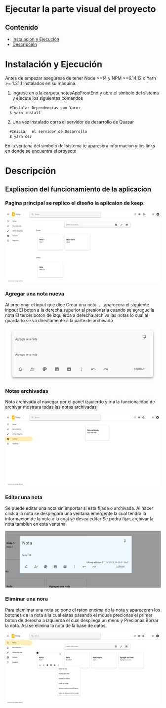 # Ejecutar la parte visual del proyecto
## Contenido
- [Instalación y Ejecución](#instalación-y-ejecución)
- [Descripción](#descripción)

# Instalación y Ejecución 
Antes de empezar asegúrese de tener Node >=14 y NPM >=6.14.12 o Yarn >= 1.21.1 instalados en su máquina. 
1.  Ingrese en a la carpeta notesAppFrontEnd y abra el simbolo del sistema y ejecute los siguientes comandos
```
  #Instalar Dependencias con Yarn:
  $ yarn install
```
2. Una vez instalado corra el servidor de desarrollo de Quasar
````
  #Iniciar  el servidor de Desarrollo
  $ yarn dev
````
En la ventana del simbolo del sistema te aparesera informacion y los links en donde se encuentra el proyecto

# Descripción
## Expliacion del funcionamiento de la aplicacion

### Pagina principal se replico el diseño la aplicaion de keep.

![Pagina principal](Images/Pantallaprincipal.png)

### Agregar una nota nueva 
Al precionar el input que dice Crear una nota ... ,aparecera el siguiente inpput
El boton a la derecha superior al presionarla cuando se agregue la nota 
El tercer boton de izquierda a derecha archiva las notas lo cual al guardarlo se va directamente a la parte de archivado

![Inputa para agregar notas](Images/Inputagregarnota.png)

### Notas archivadas 
Nota archivada al navegar por el panel izauierdo y ir a la funcionalidad de archivar mostrara todas las notas archivadas

![Archivar una nota](Images/Paginadearchivado.png)

### Editar una nota
Se puede editar una nota sin importar si esta fijada o archivada.
Al hacer click a la nota se desplegara una ventana emergente la cual tendra la informacion de la nota a la cual se desea editar
Se podra fijar, archivar la nota tambien en esta ventana

![Editar una nota](Images/Inputemergente.png)

### Eliminar una nora
Para elemimar una nota se pone el raton encima de la nota y apareceran los botones de la nota a la cual estas pasando el mouse
precionas el primer boton de derecha a izquierda el cual despliega un menu y Precionas Borrar la nota.
Asi se elimina la nota de la base de datos.

![Borrar una nota](Images/Menuemergente.png)



